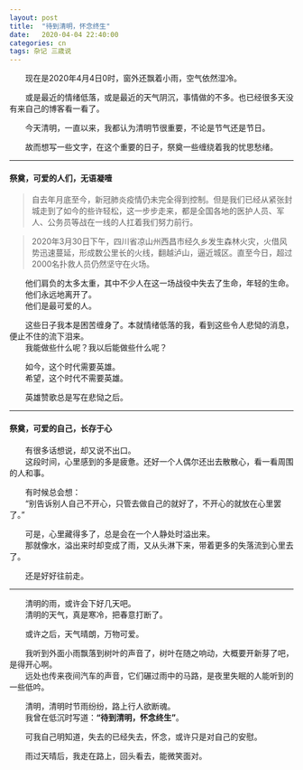 ```yaml
---
layout: post
title:  "待到清明，怀念终生"
date:   2020-04-04 22:40:00
categories: cn
tags: 杂记 三歳说
---
```




&emsp;&emsp;现在是2020年4月4日0时，窗外还飘着小雨，空气依然湿冷。<br>

&emsp;&emsp;或是最近的情绪低落，或是最近的天气阴沉，事情做的不多。也已经很多天没有来自己的博客看一看了。<br>

&emsp;&emsp;今天清明，一直以来，我都认为清明节很重要，不论是节气还是节日。<br>

&emsp;&emsp;故而想写一些文字，在这个重要的日子，祭奠一些缠绕着我的忧思愁绪。<br>


----------


#### 祭奠，可爱的人们，无语凝噎
>自去年月底至今，新冠肺炎疫情仍未完全得到控制。但是我们已经从紧张封城走到了如今的些许轻松，这一步步走来，都是全国各地的医护人员、军人、公务员等战在一线的人扛着我们努力前行。

>2020年3月30日下午，四川省凉山州西昌市经久乡发生森林火灾，火借风势迅速蔓延，形成数公里长的火线，翻越泸山，逼近城区。直至今日，超过2000名扑救人员仍然坚守在火场。

&emsp;&emsp;他们肩负的太多太重，其中不少人在这一场战役中失去了生命，年轻的生命。<br>
&emsp;&emsp;他们永远地离开了。<br>
&emsp;&emsp;他们是最可爱的人。<br>

&emsp;&emsp;这些日子我本是困苦缠身了。本就情绪低落的我，看到这些令人悲恸的消息，便止不住的流下泪来。<br>
&emsp;&emsp;我能做些什么呢？我以后能做些什么呢？<br>

&emsp;&emsp;如今，这个时代需要英雄。<br>
&emsp;&emsp;希望，这个时代不需要英雄。<br>

&emsp;&emsp;英雄赞歌总是写在悲恸之后。<br>


----------


#### 祭奠，可爱的自己，长存于心
&emsp;&emsp;有很多话想说，却又说不出口。<br>
&emsp;&emsp;这段时间，心里感到的多是疲惫。还好一个人偶尔还出去散散心，看一看周围的人和事。<br>

&emsp;&emsp;有时候总会想：<br>
&emsp;&emsp;“别告诉别人自己不开心，只管去做自己的就好了，不开心的就放在心里罢了。”<br>

&emsp;&emsp;可是，心里藏得多了，总是会在一个人静处时溢出来。<br>
&emsp;&emsp;那就像水，溢出来时却变成了雨，又从头淋下来，带着更多的失落流到心里去了。<br>

&emsp;&emsp;还是好好往前走。<br>


----------


&emsp;&emsp;清明的雨，或许会下好几天吧。<br>
&emsp;&emsp;清明的天气，真是寒冷，把春意打断了。<br>

&emsp;&emsp;或许之后，天气晴朗，万物可爱。<br>

&emsp;&emsp;我听到外面小雨飘落到树叶的声音了，树叶在随之响动，大概要开新芽了吧，是得开心啊。<br>
&emsp;&emsp;远处也传来夜间汽车的声音，它们碾过雨中的马路，是夜里失眠的人能听到的一些低吟。<br>

&emsp;&emsp;清明，清明时节雨纷纷，路上行人欲断魂。<br>
&emsp;&emsp;我曾在低沉时写道：**“待到清明，怀念终生”**。<br>

&emsp;&emsp;可我自己明知道，失去的已经失去，怀念，或许只是对自己的安慰。<br>

&emsp;&emsp;雨过天晴后，我走在路上，回头看去，能微笑面对。<br>